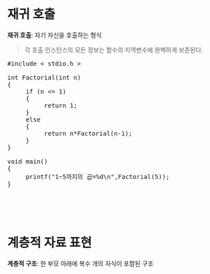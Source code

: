 # 재귀 호출
**재귀 호출**: 자기 자신을 호출하는 형식  
> 각 호출 인스턴스의 모든 정보는 함수의 지역변수에 완벽하게 보존된다.

<pre>#include < stdio.h >

int Factorial(int n)
{
     if (n <= 1) 
     {
          return 1;
     } 
     else 
     {
          return n*Factorial(n-1);
     }
}

void main()
{
     printf("1~5까지의 곱=%d\n",Factorial(5));
}</pre><br><br><br>

# 계층적 자료 표현
**계층적 구조**: 한 부모 아래에 복수 개의 자식이 포함된 구조  
